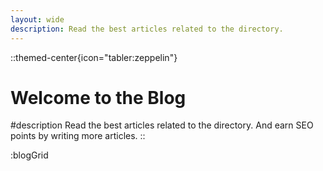 ```yaml
---
layout: wide
description: Read the best articles related to the directory.
---
```


::themed-center{icon="tabler:zeppelin"}
# Welcome to the Blog

#description
Read the best articles related to the directory.
And earn SEO points by writing more articles.
::

:blogGrid
